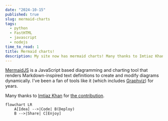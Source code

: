 ```yaml
---
date: "2024-10-15"
published: true
slug: mermaid-charts
tags:
  - python
  - FastHTML
  - javascript 
  - nodejs 
time_to_read: 1
title: Mermaid charts!
description: My site now has mermaid charts! Many thanks to Imtiaz Khan!
---
```


[MermaidJS](https://mermaid.js.org/) is a JavaScript based diagramming and charting tool that renders Markdown-inspired text definitions to create and modify diagrams dynamically. I've been a fan of tools like it (which includes [Graphviz]()) for years. 

Many thanks to [Imtiaz Khan](https://github.com/ImtiazKhanDS) for [the contribution](https://github.com/pydanny/daniel-blog-fasthtml/issues/8). 

```mermaid
flowchart LR
    A[Idea] -->|Code| B(Deploy)
    B -->|Share| C[Enjoy]
```